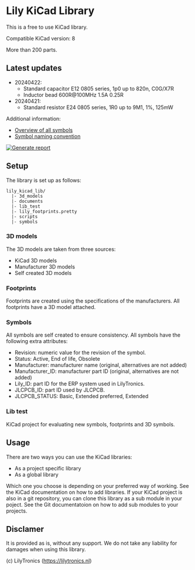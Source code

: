 # Lily KiCad Library

This is a free to use KiCad library.

Compatible KiCad version: 8

More than 200 parts.

## Latest updates

* 20240422:
  * Standard capacitor E12 0805 series, 1p0 up to 820n, C0G/X7R
  * Inductor bead 600R@100MHz 1.5A 0.25R
* 20240421:
  * Standard resistor E24 0805 series, 1R0 up to 9M1, 1%, 125mW

Additional information:

* [Overview of all symbols](https://htmlpreview.github.io/?https://github.com/LilyTronics/lily-kicad-lib/blob/main/documents/symbols_report.html)
* [Symbol naming convention](documents/symbol_naming.md)

[![Generate report](https://github.com/LilyTronics/lily_kicad_lib/actions/workflows/generate_report.yml/badge.svg)](https://github.com/LilyTronics/lily_kicad_lib/actions/workflows/generate_report.yml)

## Setup

The library is set up as follows:

```
lily_kicad_lib/
  |- 3d_models
  |- documents
  |- lib_test
  |- lily_footprints.pretty
  |- scripts
  |- symbols
```

### 3D models

The 3D models are taken from three sources:

* KiCad 3D models
* Manufacturer 3D models
* Self created 3D models

### Footprints

Footprints are created using the specifications of the manufacturers.
All footprints have a 3D model attached.

### Symbols

All symbols are self created to ensure consistency.
All symbols have the following extra attributes:

* Revision: numeric value for the revision of the symbol.
* Status: Active, End of life, Obsolete
* Manufacturer: manufacturer name (original, alternatives are not added)
* Manufacturer_ID: manufacturer part ID (original, alternatives are not added)
* Lily_ID: part ID for the ERP system used in LilyTronics.
* JLCPCB_ID: part ID used by JLCPCB.
* JLCPCB_STATUS: Basic, Extended preferred, Extended

### Lib test

KiCad project for evaluating new symbols, footprints and 3D symbols.

## Usage

There are two ways you can use the KiCad libraries:

* As a project specific library
* As a global library

Which one you choose is depending on your preferred way of working. See the KiCad documentation on how to add libraries.
If your KiCad project is also in a git repository, you can clone this library as a sub module in your poject.
See the Git documentatoion on how to add sub modules to your projects.

## Disclamer

It is provided as is, without any support.
We do not take any liability for damages when using this library.

(c) LilyTronics (https://lilytronics.nl)
